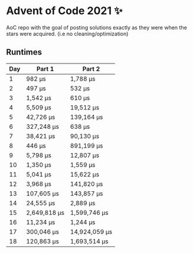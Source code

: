 # Advent of Code 2021 ✨

AoC repo with the goal of posting solutions exactly as they were when the stars were acquired. (i.e no cleaning/optimization)

## Runtimes
|   Day | Part 1       | Part 2        |
|-------|--------------|---------------|
|     1 | 982 µs       | 1,788 µs      |
|     2 | 497 µs       | 532 µs        |
|     3 | 1,542 µs     | 610 µs        |
|     4 | 5,509 µs     | 19,512 µs     |
|     5 | 42,726 µs    | 139,164 µs    |
|     6 | 327,248 µs   | 638 µs        |
|     7 | 38,421 µs    | 90,130 µs     |
|     8 | 446 µs       | 891,199 µs    |
|     9 | 5,798 µs     | 12,807 µs     |
|    10 | 1,350 µs     | 1,559 µs      |
|    11 | 5,041 µs     | 15,622 µs     |
|    12 | 3,968 µs     | 141,820 µs    |
|    13 | 107,605 µs   | 143,857 µs    |
|    14 | 24,555 µs    | 2,889 µs      |
|    15 | 2,649,818 µs | 1,599,746 µs  |
|    16 | 11,234 µs    | 1,244 µs      |
|    17 | 300,046 µs   | 14,924,059 µs |
|    18 | 120,863 µs   | 1,693,514 µs  |